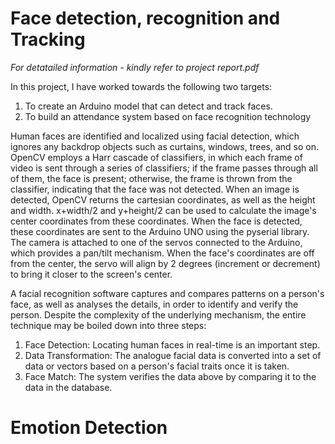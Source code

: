 # Face detection, recognition and Tracking

*For detatailed information - kindly refer to project report.pdf*

In this project, I have worked towards the following two targets:

1. To create an Arduino model that can detect and track faces.
2. To build an attendance system based on face recognition technology

Human faces are identified and localized using facial detection, which ignores any backdrop objects such as curtains, windows, trees, and so on. OpenCV employs a Harr cascade of classifiers, in which each frame of video is sent through a series of classifiers; if the frame passes through all of them, the face is present; otherwise, the frame is thrown from the classifier, indicating that the face was not detected.
When an image is detected, OpenCV returns the cartesian coordinates, as well as the height and width. x+width/2 and y+height/2 can be used to calculate the image's center coordinates from these coordinates.
When the face is detected, these coordinates are sent to the Arduino UNO using the pyserial library. The camera is attached to one of the servos connected to the Arduino, which provides a pan/tilt mechanism. When the face's coordinates are off from the center, the servo will align by 2 degrees (increment or decrement) to bring it closer to the screen's center.

A facial recognition software captures and compares patterns on a person's face, as well as analyses the details, in order to identify and verify the person. Despite the complexity of the underlying mechanism, the entire technique may be boiled down into three steps:
1. Face Detection: Locating human faces in real-time is an important step.
2. Data Transformation: The analogue facial data is converted into a set of data or vectors based on a person's facial traits once it is taken.
3. Face Match: The system verifies the data above by comparing it to the data in the database.


# Emotion Detection
